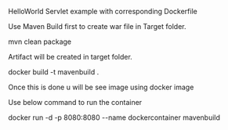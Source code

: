 HelloWorld Servlet example with corresponding Dockerfile

Use Maven Build first to create war file in Target folder.

mvn clean package

Artifact will be created in target folder.

docker build -t mavenbuild .


Once this is done u will be see image using docker image

Use below command to run the container

docker run -d -p 8080:8080 --name dockercontainer mavenbuild
